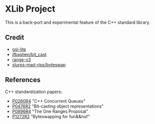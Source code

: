 # XLib Project

This is a back-port and experimental feature of the C++ standard library.

## Credit

- [gsl-lite](https://github.com/gsl-lite/gsl-lite)
- [jfbastien/bit_cast](https://github.com/jfbastien/bit_cast)
- [range-v3](https://github.com/ericniebler/range-v3)
- [slurps-mad-rips/byteswap](https://github.com/slurps-mad-rips/byteswap)

## References

C++ standardization papers:

- [P0260R4](https://wg21.link/p0260r4) "C++ Concurrent Queues"
- [P0476R2](https://wg21.link/p0476r2) "Bit-casting object representations"
- [P0896R4](https://wg21.link/p0896r4) "The One Ranges Proposal"
- [P1272R2](https://wg21.link/p1272r2) "Byteswapping for fun&&nuf"
